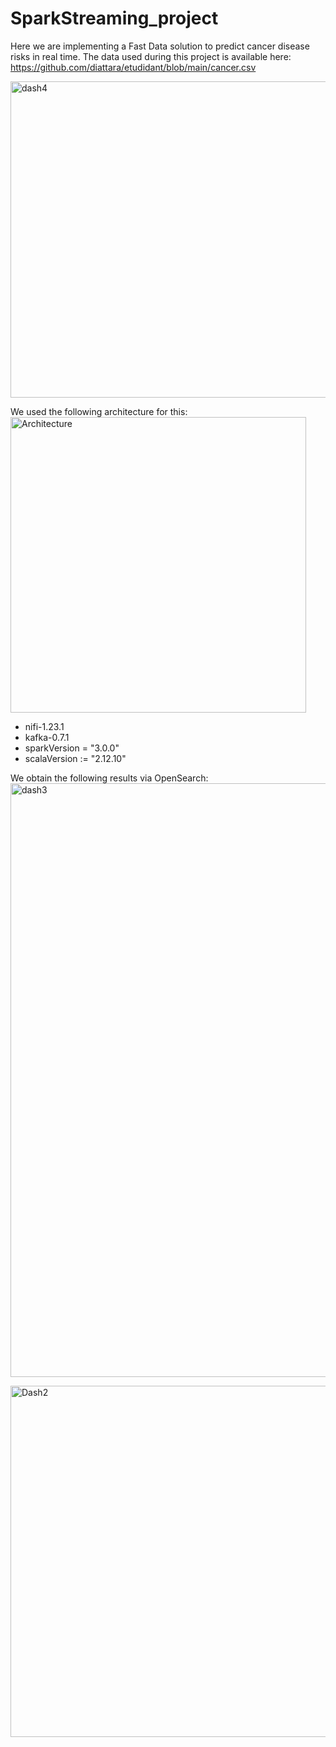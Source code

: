 # SparkStreaming_project
Here we are implementing a Fast Data solution to predict cancer disease risks in real time.
The data used during this project is available here: https://github.com/diattara/etudidant/blob/main/cancer.csv

<img width="506" alt="dash4" src="https://github.com/Fatoumata964/SparkStreaming_project/assets/60388963/e0e5d6d3-75af-4aa1-8b66-287ae4675dd9">

We used the following architecture for this:
<img width="473" alt="Architecture" src="https://github.com/Fatoumata964/SparkStreaming_project/assets/60388963/ae3b27d4-a0ad-49b6-bd6a-7715ff6a4b99">
* nifi-1.23.1
* kafka-0.7.1
* sparkVersion = "3.0.0"
* scalaVersion := "2.12.10"


We obtain the following results via OpenSearch:
<img width="950" alt="dash3" src="https://github.com/Fatoumata964/SparkStreaming_project/assets/60388963/33b616ba-2e39-4ef9-86ed-4dc9c8f2eec5">

<img width="562" alt="Dash2" src="https://github.com/Fatoumata964/SparkStreaming_project/assets/60388963/298ebaa3-9692-4103-a3a1-885faca84155">
